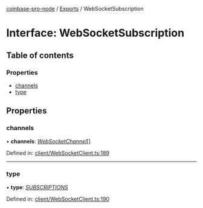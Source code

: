 [coinbase-pro-node](../README.md) / [Exports](../modules.md) / WebSocketSubscription

# Interface: WebSocketSubscription

## Table of contents

### Properties

- [channels](websocketsubscription.md#channels)
- [type](websocketsubscription.md#type)

## Properties

### channels

• **channels**: [*WebSocketChannel*](websocketchannel.md)[]

Defined in: [client/WebSocketClient.ts:189](https://github.com/bennycode/coinbase-pro-node/blob/a54e177/src/client/WebSocketClient.ts#L189)

___

### type

• **type**: [*SUBSCRIPTIONS*](../enums/websocketresponsetype.md#subscriptions)

Defined in: [client/WebSocketClient.ts:190](https://github.com/bennycode/coinbase-pro-node/blob/a54e177/src/client/WebSocketClient.ts#L190)
